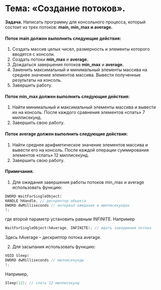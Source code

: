 # Тема: «Создание потоков».

**Задача.**  Написать программу для консольного процесса, который состоит из трех потоков: **main,
min_max и average.**

#### Поток main должен выполнить следующие действия:
1. Создать массив целых чисел, размерность и элементы которого вводятся с консоли.
2. Создать потоки **min_max** и **average.**
3. Дождаться завершения потоков **min_max** и **average.**
4. Заменить максимальный и минимальный элементы массива на среднее значение элементов
массива. Вывести полученные результаты на консоль.
5. Завершить работу.
#### Поток min_max должен выполнить следующие действия:
1. Найти минимальный и максимальный элементы массива и вывести их на консоль. После
каждого сравнения элементов «спать» 7 миллисекунд.
2. Завершить свою работу.
#### Поток average должен выполнить следующие действия:
1. Найти среднее арифметическое значение элементов массива и вывести его на консоль.
После каждой операции суммирования элементов «спать» 12 миллисекунд.
2. Завершить свою работу.

#### Примечания.
1. Для ожидания завершения работы потоков min_max и average использовать функцию:
```cpp
DWORD WaitForSingleObject(
HANDLE hHandle, // дескриптор объекта
DWORD dwMilliseconds // интервал ожидания в миллисекундах
);
```
где второй параметр установить равным INFINITE. Например
```cpp
WaitForSingleObject(hAverage, INFINITE); // ждать завершения потока
```
Здесь hAverage – дескриптор потока average.

2. Для засыпания использовать функцию:
```cpp
VOID Sleep(
DWORD dwMilliseconds // миллисекунды
);
```
Например,
```cpp
Sleep(12); // спать 12 миллисекунд
```
